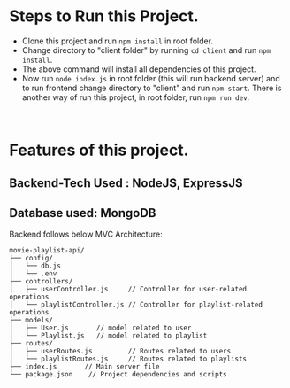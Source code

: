 # Steps to Run this Project.

- Clone this project and run `npm install` in root folder.
- Change directory to "client folder" by running `cd client` and run `npm install`.
- The above command will install all dependencies of this project.
- Now run `node index.js` in root folder (this will run backend server) and to run frontend change directory to "client" and run `npm start`.
There is another way of run this project, in root folder, run `npm run dev`.

<br>

# Features of this project.
## Backend-Tech Used : NodeJS, ExpressJS
## Database used: MongoDB
Backend follows below MVC Architecture:

```
movie-playlist-api/
├── config/
│   └── db.js
│   └── .env 
├── controllers/
│   ├── userController.js     // Controller for user-related operations
│   └── playlistController.js // Controller for playlist-related operations
├── models/
│   ├── User.js       // model related to user
│   └── Playlist.js   // model related to playlist
├── routes/
│   ├── userRoutes.js         // Routes related to users
│   └── playlistRoutes.js     // Routes related to playlists
├── index.js       // Main server file
└── package.json    // Project dependencies and scripts

```




